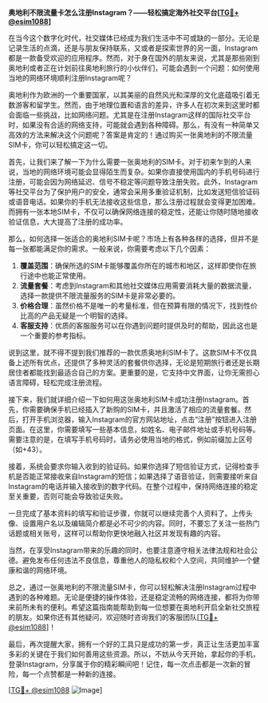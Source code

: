 **奥地利不限流量卡怎么注册Instagram？——轻松搞定海外社交平台[[TG💪+ @esim1088](https://t.me/s/esim1088)]**

在当今这个数字化时代，社交媒体已经成为我们生活中不可或缺的一部分。无论是记录生活的点滴，还是与朋友保持联系，又或者是探索世界的另一面，Instagram都是一款备受欢迎的应用程序。然而，对于身在国外的朋友来说，尤其是那些刚到奥地利或者正在计划前往奥地利旅行的小伙伴们，可能会遇到一个问题：如何使用当地的网络环境顺利注册Instagram呢？

奥地利作为欧洲的一个重要国家，以其美丽的自然风光和深厚的文化底蕴吸引着无数游客和留学生。然而，由于地理位置和语言的差异，许多人在初次来到这里时都会面临一些挑战，比如网络问题。尤其是在注册Instagram这样的国际社交平台时，如果没有合适的网络支持，可能就会遇到各种障碍。那么，有没有一种简单又高效的方法来解决这个问题呢？答案是肯定的！通过购买一张奥地利的不限流量SIM卡，你可以轻松搞定这一切。

首先，让我们来了解一下为什么需要一张奥地利的SIM卡。对于初来乍到的人来说，当地的网络环境可能会显得陌生而复杂。如果你直接使用国内的手机号码进行注册，可能会因为网络延迟、信号不稳定等问题导致注册失败。此外，Instagram等社交平台为了保护用户的安全，通常会采用多重验证机制，比如发送短信验证码或语音电话。如果你的手机无法接收这些信息，那么注册过程就会变得更加困难。而拥有一张本地SIM卡，不仅可以确保网络连接的稳定性，还能让你随时随地接收验证信息，大大提高了注册的成功率。

那么，如何选择一张适合的奥地利SIM卡呢？市场上有各种各样的选择，但并不是每一张都能满足你的需求。一般来说，你需要考虑以下几个因素：

1. **覆盖范围**：确保所选的SIM卡能够覆盖你所在的城市和地区，这样即使你在旅行途中也能正常使用。
2. **流量套餐**：考虑到Instagram和其他社交媒体应用需要消耗大量的数据流量，选择一款提供不限流量服务的SIM卡是非常必要的。
3. **价格合理**：虽然价格不是唯一的考量标准，但在预算有限的情况下，找到性价比高的产品无疑是一个明智的选择。
4. **客服支持**：优质的客服服务可以在你遇到问题时提供及时的帮助，因此这也是一个重要的参考指标。

说到这里，就不得不提到我们推荐的一款优质奥地利SIM卡了。这款SIM卡不仅具备上述所有优点，还提供了多种灵活的套餐供你选择，无论是短期旅行者还是长期居住者都能找到最适合自己的方案。更重要的是，它支持中文界面，让你无需担心语言障碍，轻松完成注册流程。

接下来，我们就详细介绍一下如何用这张奥地利SIM卡成功注册Instagram。首先，你需要确保手机已经插入了新购的SIM卡，并且激活了相应的流量套餐。然后，打开手机浏览器，输入Instagram的官方网站地址，点击“注册”按钮进入注册页面。在这里，你需要填写一些基本信息，如姓名、电子邮件地址或手机号码等。需要注意的是，在填写手机号码时，请务必使用当地的格式，例如前缀加上区号（如+43）。

接着，系统会要求你输入收到的验证码。如果你选择了短信验证方式，记得检查手机是否能正常接收来自Instagram的短信；如果选择了语音验证，则需要接听来自Instagram的电话并输入接收到的数字代码。在整个过程中，保持网络连接的稳定至关重要，否则可能会导致验证失败。

一旦完成了基本资料的填写和验证步骤，你就可以继续完善个人资料了。上传头像、设置用户名以及编辑简介都是必不可少的内容。同时，不要忘了关注一些热门话题或相关账号，这样可以帮助你更快地融入社区并发现有趣的内容。

当然，在享受Instagram带来的乐趣的同时，也要注意遵守相关法律法规和社会公德。避免发布任何违法不良信息，尊重他人的隐私权和个人空间，共同维护一个健康和谐的网络环境。

总之，通过一张奥地利的不限流量SIM卡，你可以轻松解决注册Instagram过程中遇到的各种难题。无论是便捷的操作体验，还是稳定流畅的网络连接，都将为你带来前所未有的便利。希望这篇指南能帮助到每一位想要在奥地利开启全新社交旅程的朋友。如果你还有其他疑问，欢迎随时咨询我们的客服团队[[TG💪+ @esim1088](https://t.me/s/esim1088)]！

最后，再次提醒大家，拥有一个好的工具只是成功的第一步，真正让生活更加丰富多彩的关键在于我们如何善用这些资源。所以，不妨从今天开始，拿起你的手机，登录Instagram，分享属于你的精彩瞬间吧！记住，每一次点击都是一次新的冒险，每一个点赞都是一种新的连接。

[[TG💪+ @esim1088](https://t.me/s/esim1088) ![Image](https://i.postimg.cc/4NQfJmqS/Snipaste-2025-05-13-00-14-12.png)]